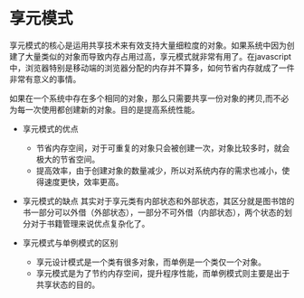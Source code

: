 # 享元模式

享元模式的核心是运用共享技术来有效支持大量细粒度的对象。如果系统中因为创建了大量类似的对象而导致内存占用过高，享元模式就非常有用了。在javascript中，浏览器特别是移动端的浏览器分配的内存并不算多，如何节省内存就成了一件非常有意义的事情。

如果在一个系统中存在多个相同的对象，那么只需要共享一份对象的拷贝,而不必为每一次使用都创建新的对象。目的是提高系统性能。

- 享元模式的优点
  - 节省内存空间，对于可重复的对象只会被创建一次，对象比较多时，就会极大的节省空间。
  - 提高效率，由于创建对象的数量减少，所以对系统内存的需求也减小，使得速度更快，效率更高。

- 享元模式的缺点
其实对于享元类有内部状态和外部状态，其区分就是图书馆的书一部分可以外借（外部状态），一部分不可外借（内部状态），两个状态的划分对于书籍管理来说优点复杂化了。

- 享元模式与单例模式的区别
  - 享元设计模式是一个类有很多对象，而单例是一个类仅一个对象。
  - 享元模式是为了节约内存空间，提升程序性能，而单例模式则主要是出于共享状态的目的。
